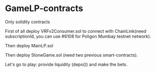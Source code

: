 # GameLP-contracts
Only solidity contracts

First of all deploy VRFv2Consumer.sol to connect with ChainLink(need subscriptionId, you can use #6108 for Poligon Mumbay testnet network).

Then deploy MainLP.sol

Then deploy StoneGame.sol (need two previous smart-contracts).

Let's go to play: provide liquidity (depo()) and make the bets.
